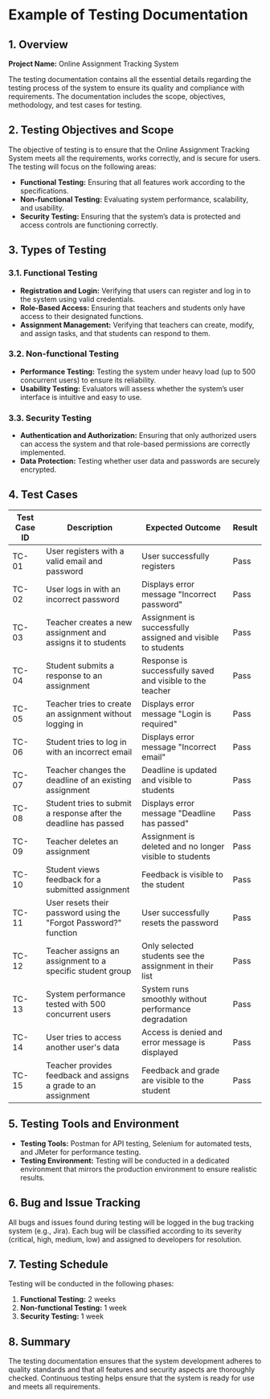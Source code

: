 # Example of Testing Documentation

## 1. Overview

**Project Name:** Online Assignment Tracking System

The testing documentation contains all the essential details regarding the testing process of the system to ensure its quality and compliance with requirements. The documentation includes the scope, objectives, methodology, and test cases for testing.

## 2. Testing Objectives and Scope

The objective of testing is to ensure that the Online Assignment Tracking System meets all the requirements, works correctly, and is secure for users. The testing will focus on the following areas:

- **Functional Testing:** Ensuring that all features work according to the specifications.
- **Non-functional Testing:** Evaluating system performance, scalability, and usability.
- **Security Testing:** Ensuring that the system’s data is protected and access controls are functioning correctly.

## 3. Types of Testing

### 3.1. Functional Testing

- **Registration and Login:** Verifying that users can register and log in to the system using valid credentials.
- **Role-Based Access:** Ensuring that teachers and students only have access to their designated functions.
- **Assignment Management:** Verifying that teachers can create, modify, and assign tasks, and that students can respond to them.

### 3.2. Non-functional Testing

- **Performance Testing:** Testing the system under heavy load (up to 500 concurrent users) to ensure its reliability.
- **Usability Testing:** Evaluators will assess whether the system’s user interface is intuitive and easy to use.

### 3.3. Security Testing

- **Authentication and Authorization:** Ensuring that only authorized users can access the system and that role-based permissions are correctly implemented.
- **Data Protection:** Testing whether user data and passwords are securely encrypted.

## 4. Test Cases

| Test Case ID | Description                                                      | Expected Outcome                                            | Result |
| ------------ | ---------------------------------------------------------------- | ----------------------------------------------------------- | ------ |
| TC-01        | User registers with a valid email and password                   | User successfully registers                                 | Pass   |
| TC-02        | User logs in with an incorrect password                          | Displays error message "Incorrect password"                 | Pass   |
| TC-03        | Teacher creates a new assignment and assigns it to students      | Assignment is successfully assigned and visible to students | Pass   |
| TC-04        | Student submits a response to an assignment                      | Response is successfully saved and visible to the teacher   | Pass   |
| TC-05        | Teacher tries to create an assignment without logging in         | Displays error message "Login is required"                  | Pass   |
| TC-06        | Student tries to log in with an incorrect email                  | Displays error message "Incorrect email"                    | Pass   |
| TC-07        | Teacher changes the deadline of an existing assignment           | Deadline is updated and visible to students                 | Pass   |
| TC-08        | Student tries to submit a response after the deadline has passed | Displays error message "Deadline has passed"                | Pass   |
| TC-09        | Teacher deletes an assignment                                    | Assignment is deleted and no longer visible to students     | Pass   |
| TC-10        | Student views feedback for a submitted assignment                | Feedback is visible to the student                          | Pass   |
| TC-11        | User resets their password using the "Forgot Password?" function | User successfully resets the password                       | Pass   |
| TC-12        | Teacher assigns an assignment to a specific student group        | Only selected students see the assignment in their list     | Pass   |
| TC-13        | System performance tested with 500 concurrent users              | System runs smoothly without performance degradation        | Pass   |
| TC-14        | User tries to access another user's data                         | Access is denied and error message is displayed             | Pass   |
| TC-15        | Teacher provides feedback and assigns a grade to an assignment   | Feedback and grade are visible to the student               | Pass   |

## 5. Testing Tools and Environment

- **Testing Tools:** Postman for API testing, Selenium for automated tests, and JMeter for performance testing.
- **Testing Environment:** Testing will be conducted in a dedicated environment that mirrors the production environment to ensure realistic results.

## 6. Bug and Issue Tracking

All bugs and issues found during testing will be logged in the bug tracking system (e.g., Jira). Each bug will be classified according to its severity (critical, high, medium, low) and assigned to developers for resolution.

## 7. Testing Schedule

Testing will be conducted in the following phases:

1. **Functional Testing:** 2 weeks
2. **Non-functional Testing:** 1 week
3. **Security Testing:** 1 week

## 8. Summary

The testing documentation ensures that the system development adheres to quality standards and that all features and security aspects are thoroughly checked. Continuous testing helps ensure that the system is ready for use and meets all requirements.
